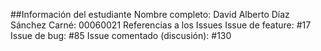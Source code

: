 ##Información del estudiante
Nombre completo: David Alberto Díaz Sánchez
Carné: 00060021
Referencias a los Issues
Issue de feature: #17
Issue de bug: #85
Issue comentado (discusión): #130
